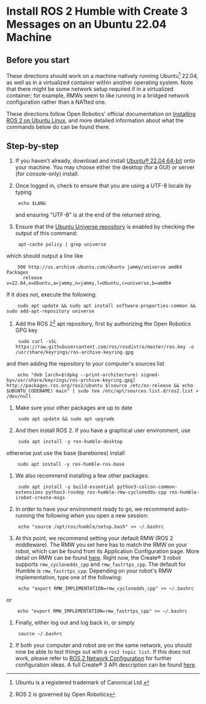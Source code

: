 # Install ROS 2 Humble with Create 3 Messages on an Ubuntu 22.04 Machine

## Before you start
These directions should work on a machine natively running Ubuntu[^1] 22.04, as well as in a virtualized container within another operating system.
Note that there might be some network setup required if in a virtualized container; for example, RMWs seem to like running in a bridged network configuration rather than a NATted one.

These directions follow Open Robotics' official documentation on [Installing ROS 2 on Ubuntu Linux](https://docs.ros.org/en/humble/Installation/Ubuntu-Install-Debians.html), and more detailed information about what the commands below do can be found there.

## Step-by-step

1. If you haven't already, download and install [Ubuntu® 22.04 64-bit](https://releases.ubuntu.com/22.04/) onto your machine. You may choose either the desktop (for a GUI) or server (for console-only) install.

1. Once logged in, check to ensure that you are using a UTF-8 locale by typing

        echo $LANG
   and ensuring "UTF-8" is at the end of the returned string.

1. Ensure that the [Ubuntu Universe repository](https://help.ubuntu.com/community/Repositories/Ubuntu) is enabled by checking the output of this command:

        apt-cache policy | grep universe
which should output a line like

        500 http://us.archive.ubuntu.com/ubuntu jammy/universe amd64 Packages
          release v=22.04,o=Ubuntu,a=jammy,n=jammy,l=Ubuntu,c=universe,b=amd64
If it does not, execute the following:

        sudo apt update && sudo apt install software-properties-common && sudo add-apt-repository universe

1. Add the ROS 2[^2] apt repository, first by authorizing the Open Robotics GPG key

        sudo curl -sSL https://raw.githubusercontent.com/ros/rosdistro/master/ros.key -o /usr/share/keyrings/ros-archive-keyring.gpg
and then adding the repository to your computer's sources list

        echo "deb [arch=$(dpkg --print-architecture) signed-by=/usr/share/keyrings/ros-archive-keyring.gpg] http://packages.ros.org/ros2/ubuntu $(source /etc/os-release && echo $UBUNTU_CODENAME) main" | sudo tee /etc/apt/sources.list.d/ros2.list > /dev/null

1. Make sure your other packages are up to date

        sudo apt update && sudo apt upgrade

1. And then install ROS 2. If you have a graphical user environment, use

        sudo apt install -y ros-humble-desktop
otherwise just use the base (barebones) install

        sudo apt install -y ros-humble-ros-base

1. We also recommend installing a few other packages:

        sudo apt install -y build-essential python3-colcon-common-extensions python3-rosdep ros-humble-rmw-cyclonedds-cpp ros-humble-irobot-create-msgs

1. In order to have your environment ready to go, we recommend auto-running the following when you open a new session:

        echo "source /opt/ros/humble/setup.bash" >> ~/.bashrc

1. At this point, we recommend setting your default RMW (ROS 2 middleware). The RMW you set here has to match the RMW on your robot, which can be found from its Application Configuration page. More detail on RMW can be found [here](../xml-config). Right now, the Create® 3 robot supports `rmw_cyclonedds_cpp` and `rmw_fastrtps_cpp`. The default for Humble is `rmw_fastrtps_cpp`. Depending on your robot's RMW implementation, type one of the following:

        echo "export RMW_IMPLEMENTATION=rmw_cyclonedds_cpp" >> ~/.bashrc
or

        echo "export RMW_IMPLEMENTATION=rmw_fastrtps_cpp" >> ~/.bashrc

1. Finally, either log out and log back in, or simply

        source ~/.bashrc

1. If both your computer and robot are on the same network, you should now be able to test things out with a `ros2 topic list`.
If this does not work, please refer to [ROS 2 Network Configuration](../xml-config/) for further configuration ideas.
A full Create® 3 API description can be found [here](../../api/ros2).

[^1]: Ubuntu is a registered trademark of Canonical Ltd.
[^2]: ROS 2 is governed by Open Robotics
